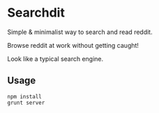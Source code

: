 # Searchdit
Simple & minimalist way to search and read reddit.

Browse reddit at work without getting caught!

Look like a typical search engine.
## Usage 
    npm install
    grunt server
